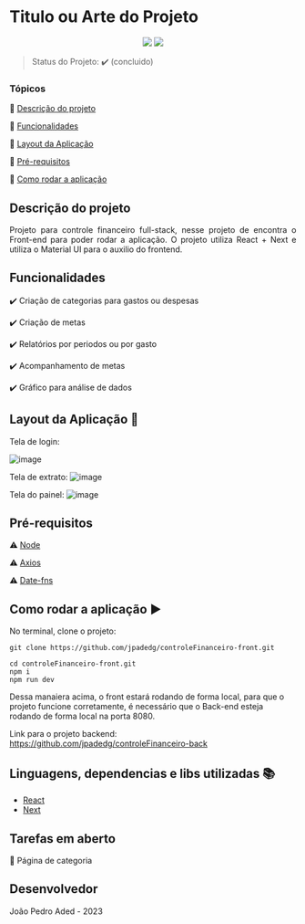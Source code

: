 <h1>Titulo ou Arte do Projeto</h1> 

<p align="center">
  <img src="https://img.shields.io/static/v1?label=react&message=framework&color=blue&style=for-the-badge&logo=REACT"/>
  <img src="http://img.shields.io/static/v1?label=STATUS&message=CONCLUIDO&color=GREEN&style=for-the-badge"/>
</p>

> Status do Projeto: :heavy_check_mark: (concluido)

### Tópicos 

:small_blue_diamond: [Descrição do projeto](#descrição-do-projeto)

:small_blue_diamond: [Funcionalidades](#funcionalidades)

:small_blue_diamond: [Layout da Aplicação](#layout-da-aplicação-dash)

:small_blue_diamond: [Pré-requisitos](#pré-requisitos)

:small_blue_diamond: [Como rodar a aplicação](#como-rodar-a-aplicação-arrow_forward)


## Descrição do projeto 

<p align="justify">
  Projeto para controle financeiro full-stack, nesse projeto de encontra o Front-end para poder rodar a aplicação.
  O projeto utiliza React + Next e utiliza o Material UI para o auxilio do frontend.  
</p>

## Funcionalidades

:heavy_check_mark: Criação de categorias para gastos ou despesas

:heavy_check_mark: Criação de metas  

:heavy_check_mark: Relatórios por periodos ou por gasto

:heavy_check_mark: Acompanhamento de metas

:heavy_check_mark: Gráfico para análise de dados

## Layout da Aplicação :dash:

Tela de login: 

![image](https://github.com/jpadedg/controleFinanceiro-front/assets/57507707/53115c5e-b466-48cb-9a91-d14daa57f096)

Tela de extrato: 
![image](https://github.com/jpadedg/controleFinanceiro-front/assets/57507707/aedc4a4f-7b06-4b22-882b-85a6bfb9c581)

Tela do painel: 
![image](https://github.com/jpadedg/controleFinanceiro-front/assets/57507707/1a7e57ce-67e6-4077-b86b-8c0abe4fa4e5)


## Pré-requisitos

:warning: [Node](https://nodejs.org/en/download/)

:warning: [Axios](https://axios-http.com/ptbr/docs/intro)

:warning: [Date-fns](https://date-fns.org/docs/Getting-Started)

## Como rodar a aplicação :arrow_forward:

No terminal, clone o projeto: 

```
git clone https://github.com/jpadedg/controleFinanceiro-front.git
```

```
cd controleFinanceiro-front.git
npm i 
npm run dev
```

Dessa manaiera acima, o front estará rodando de forma local, para que o projeto funcione corretamente, é necessário que o Back-end esteja rodando de forma local na porta 8080.

Link para o projeto backend: https://github.com/jpadedg/controleFinanceiro-back

## Linguagens, dependencias e libs utilizadas :books:

- [React](https://pt-br.reactjs.org/docs/create-a-new-react-app.html)
- [Next](https://nextjs.org/docs)


## Tarefas em aberto

:memo: Página de categoria


## Desenvolvedor

João Pedro Aded - 2023 
